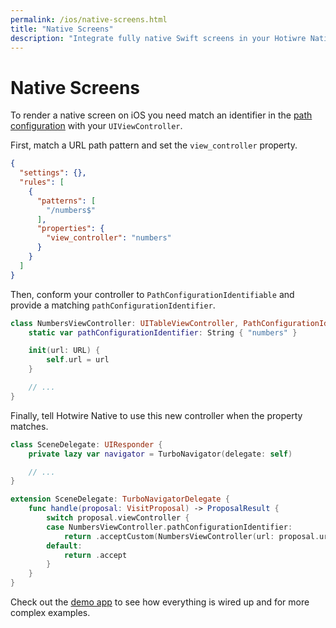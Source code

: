 ```yaml
---
permalink: /ios/native-screens.html
title: "Native Screens"
description: "Integrate fully native Swift screens in your Hotiwre Native app."
---
```


# Native Screens

To render a native screen on iOS you need match an identifier in the [path configuration](/overview/path-configuration) with your `UIViewController`.

First, match a URL path pattern and set the `view_controller` property.

```json
{
  "settings": {},
  "rules": [
    {
      "patterns": [
        "/numbers$"
      ],
      "properties": {
        "view_controller": "numbers"
      }
    }
  ]
}
```

Then, conform your controller to `PathConfigurationIdentifiable` and provide a matching `pathConfigurationIdentifier`.

```swift
class NumbersViewController: UITableViewController, PathConfigurationIdentifiable {
    static var pathConfigurationIdentifier: String { "numbers" }

    init(url: URL) {
        self.url = url
    }

    // ...
}
```

Finally, tell Hotwire Native to use this new controller when the property matches.

```swift
class SceneDelegate: UIResponder {
    private lazy var navigator = TurboNavigator(delegate: self)

    // ...
}

extension SceneDelegate: TurboNavigatorDelegate {
    func handle(proposal: VisitProposal) -> ProposalResult {
        switch proposal.viewController {
        case NumbersViewController.pathConfigurationIdentifier:
            return .acceptCustom(NumbersViewController(url: proposal.url))
        default:
            return .accept
        }
    }
}
```

Check out the [demo app](#) to see how everything is wired up and for more complex examples.
